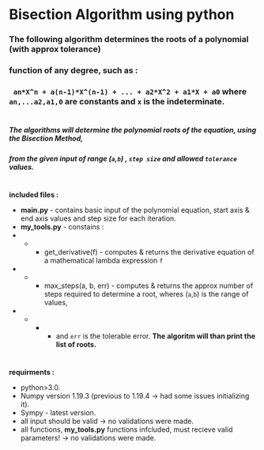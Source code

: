 # Bisection Algorithm using python

### The following algorithm determines the roots of a polynomial (with approx tolerance)
### function of any degree, such as : 
### `` an*X^n + a(n-1)*X^(n-1) + ... + a2*X^2 + a1*X + a0`` where ``an,...a2,a1,0`` are constants and ``x`` is the indeterminate.
#
##### The algorithms will determine the polynomial roots of the equation, using the Bisection Method,
##### from the given input of range (``a``,``b``) , ``step size`` and allowed ``tolerance`` values.
#
**included files :**
- **main.py** - contains basic input of the polynomial equation, start axis & end axis values and step size for each iteration.
- **my_tools.py** - constains :
- - - get_derivative(f) - computes & returns the derivative equation of a mathematical lambda expression ``f``
- - - max_steps(a, b, err) - computes & returns the approx number of steps required to determine a root, wheres (``a``,``b``) is the range of values,
- - - - and ``err`` is the tolerable error.
**The algoritm will than print the list of roots.**
#
**requirments :**
- python>3.0.
- Numpy version 1.19.3 (previous to 1.19.4 -> had some issues initializing it).
- Sympy - latest version.
- all input should be valid  -> no validations were made.
- all functions, **my_tools.py** functions infcluded, must recieve valid parameters! -> no validations were made.
